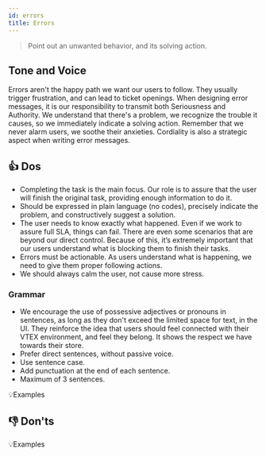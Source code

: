 ```yaml
---
id: errors
title: Errors
---
```


> Point out an unwanted behavior, and its solving action.   

## Tone and Voice

Errors aren't the happy path we want our users to follow. They usually trigger frustration, and can lead to ticket openings. When designing error messages, it is our responsibility to transmit both Seriousness and Authority. We understand that there's a problem, we recognize the trouble it causes, so we immediately indicate a solving action. Remember that we never alarm users, we soothe their anxieties. Cordiality is also a strategic aspect when writing error messages.   


## 👍 Dos

- Completing the task is the main focus. Our role is to assure that the user will finish the original task, providing enough information to do it.    
- Should be expressed in plain language (no codes), precisely indicate the problem, and constructively suggest a solution.    
- The user needs to know exactly what happened. Even if we work to assure full SLA, things can fail. There are even some scenarios that are beyond our direct control. Because of this, it’s extremely important that our users understand what is blocking them to finish their tasks.    
- Errors must be actionable. As users understand what is happening, we need to give them proper following actions.    
- We should always calm the user, not cause more stress.     

### Grammar

- We encourage the use of possessive adjectives or pronouns in sentences, as long as they don't exceed the limited space for text, in the UI. They reinforce the idea that users should feel connected with their VTEX environment, and feel they belong. It shows the respect we have towards their store.  
- Prefer direct sentences, without passive voice.  
- Use sentence case.  
- Add punctuation at the end of each sentence.  
- Maximum of 3 sentences.   

💡Examples


## 👎 Don'ts


💡Examples
